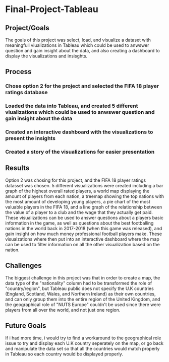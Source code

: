 # Final-Project-Tableau

## Project/Goals
The goals of this project was select, load, and visualize a dataset with meaningfull viualizations in Tableau which could be used to anwswer question and gain insight about the data, and also creating a dashboard to display the visualizations and insisghts.

## Process
### Chose option 2 for the project and selected the FIFA 18 player ratings database
### Loaded the data into Tableau, and created 5 different viualizations which could be used to anwswer question and gain insight about the data
### Created an interactive dashboard with the visualizations to present the insights
### Created a story of the visualizations for easier presentation

## Results
Option 2 was chosing for this project, and the FIFA 18 player ratings datasset was chosen. 5 different visualizations were created including a bar graph of the highest overall rated players, a world map displaying the amount of players from each nation, a treemap showing the top nations with the most amount of developing young players, a pie chart of the most valuable players in the FIFA 18, and a line graph of the relationship between the value of a player to a club and the wage that they actually get paid. These visualizations can be used to answer questions about a players basic information in the game, as well as questions about the best footballing nations in the world back in 2017-2018 (when this game was released), and gain insight on how much money professional football players make. These visualzations where then put into an interactive dashboard where the map can be used to filter information on all the other visualization based on the nation.

## Challenges 
The biggest challenge in this project was that in order to create a map, the data type of the "nationality" column had to be transformed the role of "country/region", but Tableau public does not specify the U.K countries (England, Scotland, Wales, and Northern Ireland) as their own countries, and can only group them into the entire region of the United Kingdom, and the geographical role of "NUTS Europe" couldn't be used since there were players from all over the world, and not just one region.

## Future Goals
If i had more time, i would try to find a workaround to the geographical role issue to try and display each U.K country seperately on the map, or go back and manipulate the data set so that all the countries would match properly in Tableau so each country would be displayed properly.
